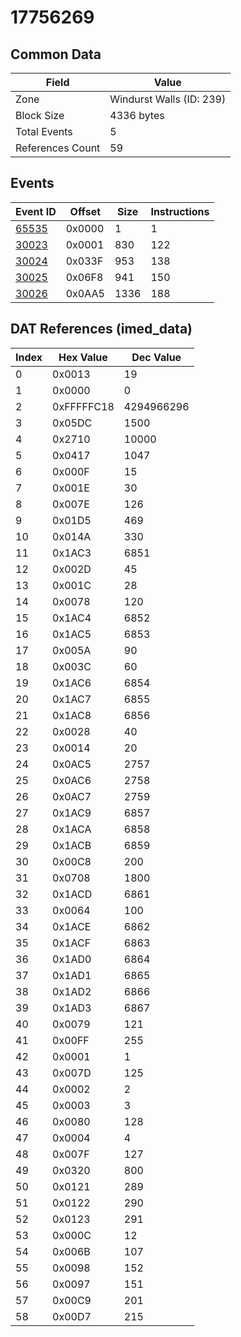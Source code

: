 # 17756269

## Common Data

| Field            | Value                    |
|------------------|--------------------------|
| Zone             | Windurst Walls (ID: 239) |
| Block Size       | 4336 bytes               |
| Total Events     | 5                        |
| References Count | 59                       |

## Events

| Event ID            | Offset   |   Size |   Instructions |
|---------------------|----------|--------|----------------|
| [65535](./65535.md) | 0x0000   |      1 |              1 |
| [30023](./30023.md) | 0x0001   |    830 |            122 |
| [30024](./30024.md) | 0x033F   |    953 |            138 |
| [30025](./30025.md) | 0x06F8   |    941 |            150 |
| [30026](./30026.md) | 0x0AA5   |   1336 |            188 |

## DAT References (imed_data)

|   Index | Hex Value   |   Dec Value |
|---------|-------------|-------------|
|       0 | 0x0013      |          19 |
|       1 | 0x0000      |           0 |
|       2 | 0xFFFFFC18  |  4294966296 |
|       3 | 0x05DC      |        1500 |
|       4 | 0x2710      |       10000 |
|       5 | 0x0417      |        1047 |
|       6 | 0x000F      |          15 |
|       7 | 0x001E      |          30 |
|       8 | 0x007E      |         126 |
|       9 | 0x01D5      |         469 |
|      10 | 0x014A      |         330 |
|      11 | 0x1AC3      |        6851 |
|      12 | 0x002D      |          45 |
|      13 | 0x001C      |          28 |
|      14 | 0x0078      |         120 |
|      15 | 0x1AC4      |        6852 |
|      16 | 0x1AC5      |        6853 |
|      17 | 0x005A      |          90 |
|      18 | 0x003C      |          60 |
|      19 | 0x1AC6      |        6854 |
|      20 | 0x1AC7      |        6855 |
|      21 | 0x1AC8      |        6856 |
|      22 | 0x0028      |          40 |
|      23 | 0x0014      |          20 |
|      24 | 0x0AC5      |        2757 |
|      25 | 0x0AC6      |        2758 |
|      26 | 0x0AC7      |        2759 |
|      27 | 0x1AC9      |        6857 |
|      28 | 0x1ACA      |        6858 |
|      29 | 0x1ACB      |        6859 |
|      30 | 0x00C8      |         200 |
|      31 | 0x0708      |        1800 |
|      32 | 0x1ACD      |        6861 |
|      33 | 0x0064      |         100 |
|      34 | 0x1ACE      |        6862 |
|      35 | 0x1ACF      |        6863 |
|      36 | 0x1AD0      |        6864 |
|      37 | 0x1AD1      |        6865 |
|      38 | 0x1AD2      |        6866 |
|      39 | 0x1AD3      |        6867 |
|      40 | 0x0079      |         121 |
|      41 | 0x00FF      |         255 |
|      42 | 0x0001      |           1 |
|      43 | 0x007D      |         125 |
|      44 | 0x0002      |           2 |
|      45 | 0x0003      |           3 |
|      46 | 0x0080      |         128 |
|      47 | 0x0004      |           4 |
|      48 | 0x007F      |         127 |
|      49 | 0x0320      |         800 |
|      50 | 0x0121      |         289 |
|      51 | 0x0122      |         290 |
|      52 | 0x0123      |         291 |
|      53 | 0x000C      |          12 |
|      54 | 0x006B      |         107 |
|      55 | 0x0098      |         152 |
|      56 | 0x0097      |         151 |
|      57 | 0x00C9      |         201 |
|      58 | 0x00D7      |         215 |
